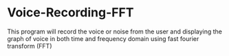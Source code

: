 # Voice-Recording-FFT
This program will record the voice or noise from the user and displaying the graph of voice in both time and frequency domain using fast fourier transform (FFT)
